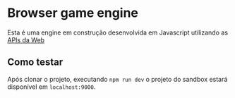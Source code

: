 # Browser game engine

Esta é uma engine em construção desenvolvida em Javascript utilizando as [APIs da Web](https://developer.mozilla.org/pt-BR/docs/Web/API)

## Como testar

Após clonar o projeto, executando `npm run dev` o projeto do sandbox estará disponível em `localhost:9000`.
